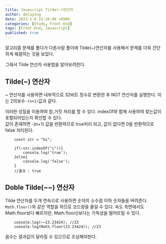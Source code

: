 ```yaml
---
title: Javascript Tilde(~)연산자
author: delaying
date: 2023-1-8 23:26:00 +0900
categories: [Study, Front-End]
tags: [Front-End, Javascript]
published: true
---
```


알고리즘 문제를 풀다가 다른사람 풀이에 Tilde(~)연산자를 사용해서 문제를 더욱 간단하게 해결하는 것을 보았다.

그래서 Tilde 연산자 사용법을 알아보려한다.


## Tilde(~) 연산자 
~ 연산자를 사용하면 내부적으로 32비트 정수로 변환한 후 NOT 연산자를 실행한다.
이는 2의보수`-(n+1)`값과 같다.

이러한 성질을 이용하여 참,거짓 처리를 할 수 있다.
indexOf와 함께 사용하여 찾는값이 포함되어있는지 확인할 수 있다.<br/>
값이 존재하면 -(n+1) 값을 반환하므로 true처리 되고,
값이 없다면 0을 반환하므로 false 처리된다.
```
    const str = "hi";

    if(~str.indexOf("i")){
        console.log('true');
    }else{
        console.log('false');
    }
    //결과 : true
```

## Doble Tilde(~~) 연산자
Tilde 연산자를 두개 연속으로 사용하면 숫자의 소수점 이하 숫자들을 버려준다.
`Math.floor()`와 같은 역할을 하므로 코드량을 줄일 수 있다.
속도 측면에서도 Math.floor보다 빠르지만, Math.floor()보다는 가독성을 떨어뜨릴 수 있다.
```
    console.log(~~23.23424); //23
    console.log(Math.floor(23.23424)); //23
```
음수는 결과값이 달라질 수 있으므로 조심해야한다.

